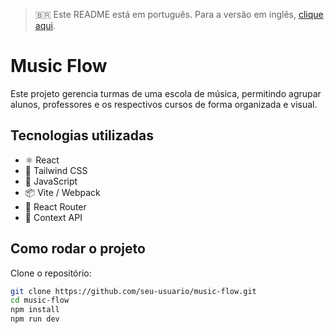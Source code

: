 > 🇧🇷 Este README está em português. Para a versão em inglês, [clique aqui](./README.en.md).

# Music Flow

Este projeto gerencia turmas de uma escola de música, permitindo agrupar alunos, professores e os respectivos cursos de forma organizada e visual.

<!-- ## Demonstração

![Demonstração da interface](./screenshot.png)

## Funcionalidades

- Cadastro de turmas, professores e alunos
- Agrupamento de usuários por curso
- Interface intuitiva para administração
- Busca e filtragem de informações -->

## Tecnologias utilizadas

- ⚛️ React
- 💅 Tailwind CSS
- 📜 JavaScript
- 📦 Vite / Webpack
- 🔗 React Router
- 📁 Context API

## Como rodar o projeto

Clone o repositório:

```bash
git clone https://github.com/seu-usuario/music-flow.git
cd music-flow
npm install
npm run dev
```
